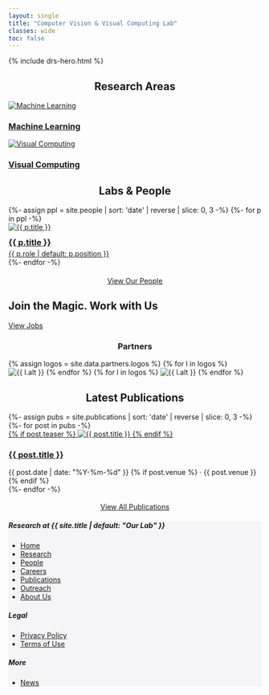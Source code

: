 ```yaml
---
layout: single
title: "Computer Vision & Visual Computing Lab"
classes: wide
toc: false
---
```

{% include drs-hero.html %}

<div class="drs-section">
  <div class="wrap">
    <h2 style="text-align:center">Research Areas</h2>
    <div class="drs-grid-2">
      <article class="drs-card">
        <a href="/machine-learning/">
          <img src="/assets/images/areas/ml.png" alt="Machine Learning">
          <h3>Machine Learning</h3>
        </a>
      </article>
      <article class="drs-card">
        <a href="/visual-computing/">
          <img src="/assets/images/areas/visual-computing.png" alt="Visual Computing">
          <h3>Visual Computing</h3>
        </a>
      </article>
    </div>
  </div>
</div>

<div class="drs-section">
  <div class="wrap">
    <h2 style="text-align:center">Labs &amp; People</h2>
    <div class="people-grid">
      {%- assign ppl = site.people | sort: 'date' | reverse | slice: 0, 3 -%}
      {%- for p in ppl -%}
      <article class="people-card">
        <a href="{{ p.url | relative_url }}">
          <img src="{{ p.avatar | default: '/assets/images/people/default.jpg' }}" alt="{{ p.title }}">
          <h3 style="margin:12px 0 4px">{{ p.title }}</h3>
          <div class="role">{{ p.role | default: p.position }}</div>
        </a>
      </article>
      {%- endfor -%}
    </div>
    <p style="text-align:center;margin-top:20px">
      <a class="drs-btn" href="/people/">View Our People</a>
    </p>
  </div>
</div>

<section class="parallax-cta" style="background-image:url('/assets/images/cta/view-jobs.jpg')">
  <h2>Join the Magic. Work with Us</h2>
  <p><a class="drs-btn" href="/careers/">View Jobs</a></p>
</section>

<div class="drs-section">
  <div class="wrap">
    <h3 style="text-align:center">Partners</h3>
    <div class="logo-belt" aria-label="Partner logos">
      <div class="lane" style="--n:18">
        <!-- 같은 순서를 두 번 반복하면 무한 스크롤 느낌 -->
        {% assign logos = site.data.partners.logos %}
        {% for l in logos %}
          <img src="{{ l.src }}" alt="{{ l.alt }}">
        {% endfor %}
        {% for l in logos %}
          <img src="{{ l.src }}" alt="{{ l.alt }}">
        {% endfor %}
      </div>
    </div>
  </div>
</div>

<div class="drs-section">
  <div class="wrap">
    <h2 style="text-align:center">Latest Publications</h2>
    <div class="pubs">
      {%- assign pubs = site.publications | sort: 'date' | reverse | slice: 0, 3 -%}
      {%- for post in pubs -%}
      <article class="pub">
        <a href="{{ post.url | relative_url }}">
          {% if post.teaser %}
            <img src="{{ post.teaser | relative_url }}" alt="{{ post.title }}">
          {% endif %}
        </a>
        <div class="box">
          <h3><a href="{{ post.url | relative_url }}">{{ post.title }}</a></h3>
          <div class="meta">
            {{ post.date | date: "%Y-%m-%d" }}
            {% if post.venue %} · {{ post.venue }}{% endif %}
          </div>
        </div>
      </article>
      {%- endfor -%}
    </div>
    <p style="text-align:center;margin-top:18px">
      <a class="drs-btn" href="/publications/">View All Publications</a>
    </p>
  </div>
</div>

<div class="drs-section" style="background:#f5f5f7">
  <div class="wrap footer-columns">
    <div>
      <h5>Research at {{ site.title | default: "Our Lab" }}</h5>
      <ul>
        <li><a href="/">Home</a></li>
        <li><a href="/research/">Research</a></li>
        <li><a href="/people/">People</a></li>
        <li><a href="/careers/">Careers</a></li>
        <li><a href="/publications/">Publications</a></li>
        <li><a href="/outreach/">Outreach</a></li>
        <li><a href="/about/">About Us</a></li>
      </ul>
    </div>
    <div>
      <h5>Legal</h5>
      <ul>
        <li><a href="https://disneyprivacycenter.com/" rel="noopener">Privacy Policy</a></li>
        <li><a href="http://disneytermsofuse.com/" rel="noopener">Terms of Use</a></li>
      </ul>
    </div>
    <div>
      <h5>More</h5>
      <ul>
        <li><a href="/news/">News</a></li>
      </ul>
    </div>
  </div>
</div>